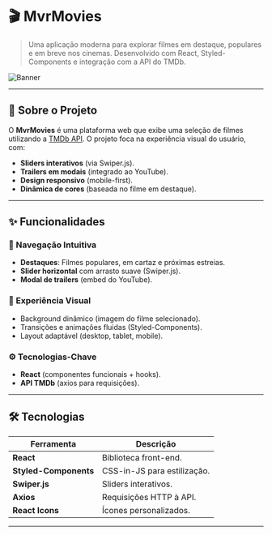 # 🎬 MvrMovies  

> Uma aplicação moderna para explorar filmes em destaque, populares e em breve nos cinemas. Desenvolvido com React, Styled-Components e integração com a API do TMDb.  

![Banner](![image](https://github.com/user-attachments/assets/ae145228-d7a2-4a9c-9382-b6a556794163)
) 

---

## 🚀 Sobre o Projeto  

O **MvrMovies** é uma plataforma web que exibe uma seleção de filmes utilizando a [TMDb API](https://www.themoviedb.org/). O projeto foca na experiência visual do usuário, com:  
- **Sliders interativos** (via Swiper.js).  
- **Trailers em modais** (integrado ao YouTube).  
- **Design responsivo** (mobile-first).  
- **Dinâmica de cores** (baseada no filme em destaque).  

---

## ✨ Funcionalidades  

### 🎥 Navegação Intuitiva  
- **Destaques**: Filmes populares, em cartaz e próximas estreias.  
- **Slider horizontal** com arrasto suave (Swiper.js).  
- **Modal de trailers** (embed do YouTube).  

### 🎨 Experiência Visual  
- Background dinâmico (imagem do filme selecionado).  
- Transições e animações fluidas (Styled-Components).  
- Layout adaptável (desktop, tablet, mobile).  

### ⚙️ Tecnologias-Chave  
- **React** (componentes funcionais + hooks).  
- **API TMDb** (axios para requisições).  

---

## 🛠️ Tecnologias  

| Ferramenta          | Descrição                               |  
|---------------------|-----------------------------------------|  
| **React**           | Biblioteca front-end.                   |  
| **Styled-Components** | CSS-in-JS para estilização.            |  
| **Swiper.js**       | Sliders interativos.                    |  
| **Axios**           | Requisições HTTP à API.                 |  
| **React Icons**     | Ícones personalizados.                  |  

---

